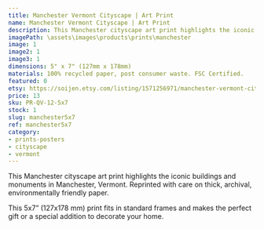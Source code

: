 ```yaml
---
title: Manchester Vermont Cityscape | Art Print
name: Manchester Vermont Cityscape | Art Print
description: This Manchester cityscape art print highlights the iconic buildings and monuments in Manchester, Vermont. Reprinted with care on thick, archival, environmentally friendly paper.
imagePath: \assets\images\products\prints\manchester
image: 1
image2: 1
image3: 1
dimensions: 5" x 7" (127mm x 178mm)
materials: 100% recycled paper, post consumer waste. FSC Certified.
featured: 0
etsy: https://soijen.etsy.com/listing/1571256971/manchester-vermont-cityscape-art-print?utm_source=Copy&utm_medium=ListingManager&utm_campaign=Share&utm_term=so.lmsm&share_time=1695299335903
price: 13
sku: PR-QV-12-5x7
stock: 1
slug: manchester5x7
ref: manchester5x7
category:
- prints-posters
- cityscape
- vermont
---
```

This Manchester cityscape art print highlights the iconic buildings and monuments in Manchester, Vermont. Reprinted with care on thick, archival, environmentally friendly paper.

This 5x7” (127x178 mm) print fits in standard frames and makes the perfect gift or a special addition to decorate your home.
